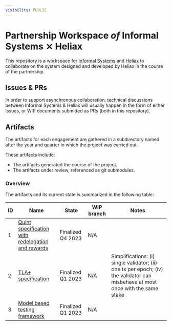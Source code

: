 ```yaml
---
visibility: PUBLIC
---
```


# Partnership Workspace _of_ Informal Systems ⨯ Heliax

This repository is a workspace for [Informal Systems](https://informal.systems/)
and [Heliax](https://heliax.dev/) to collaborate on the system designed and developed
by Heliax in the course of the partnership.

## Issues & PRs

In order to support asynchronous collaboration, technical discussions between
Informal Systems & Heliax will usually happen in the form of either Issues,
or WIP documents submitted as PRs (both in this repository).

## Artifacts

The artifacts for each engagement are gathered in a subdirectory named
after the year and quarter in which the project was carried out.

These artifacts include:

- The artifacts generated the course of the project.
- The artifacts under review, referenced as git submodules.

### Overview

The artifacts and its current state is summarized in the following table:

| ID | Name                                    | State     | WIP branch | Notes    |
| ------------------------------------------------------------- | -------------------------- | --------- | --------------- | ------------- |
| 1 | [Quint specification with redelegation and rewards](https://github.com/informalsystems/partnership-heliax/tree/trunk/2023/Q4/artifacts/PoS-quint) | Finalized Q4 2023 | N/A | |
| 2 | [TLA+ specification](https://github.com/informalsystems/partnership-heliax/tree/trunk/2023/Q1/artifacts/PoS-tla) | Finalized Q1 2023 | N/A | Simplifications: (i) single validator; (ii) one tx per epoch; (iv) the validator can misbehave at most once with the same stake |
| 3 | [Model based testing framework](https://github.com/informalsystems/partnership-heliax/tree/trunk/2023/Q1/artifacts/PoS-mbt) | Finalized Q1 2023 | N/A | |